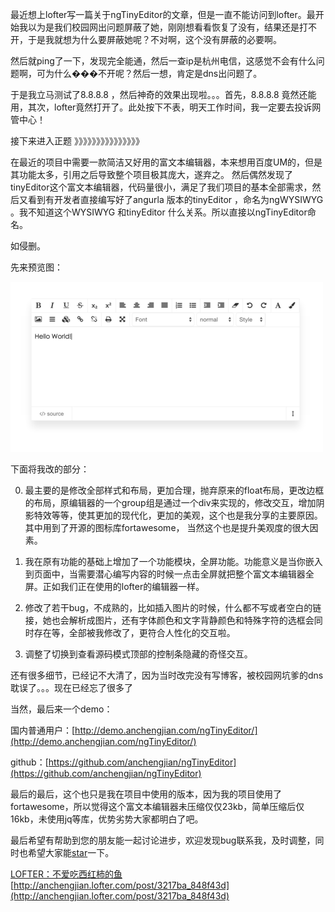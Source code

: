 最近想上lofter写一篇关于ngTinyEditor的文章，但是一直不能访问到lofter。最开始我以为是我们校园网出问题屏蔽了她，刚刚想看看恢复了没有，结果还是打不开，于是我就想为什么要屏蔽她呢？不对啊，这个没有屏蔽的必要啊。

然后就ping了一下，发现完全能通，然后一查ip是杭州电信，这感觉不会有什么问题啊，可为什么���不开呢？然后一想，肯定是dns出问题了。

于是我立马测试了8.8.8.8 ，然后神奇的效果出现啦。。。首先，8.8.8.8 竟然还能用，其次，lofter竟然打开了。此处按下不表，明天工作时间，我一定要去投诉网管中心！

接下来进入正题  》》》》》》》》》》》》》》》

在最近的项目中需要一款简洁又好用的富文本编辑器，本来想用百度UM的，但是其功能太多，引用之后导致整个项目极其庞大，遂弃之。 然后偶然发现了tinyEditor这个富文本编辑器，代码量很小，满足了我们项目的基本全部需求，然后又看到有开发者直接编写好了angurla 版本的tinyEditor ，命名为ngWYSIWYG 。我不知道这个WYSIWYG 和tinyEditor 什么关系。所以直接以ngTinyEditor命名。

如侵删。

先来预览图：

![](./assets/imgs/6630214544677231967.png)

下面将我改的部分：

0. 最主要的是修改全部样式和布局，更加合理，抛弃原来的float布局，更改边框的布局，原编辑器的一个group组是通过一个div来实现的，修改交互，增加阴影特效等等，使其更加的现代化，更加的美观，这个也是我分享的主要原因。其中用到了开源的图标库fortawesome， 当然这个也是提升美观度的很大因素。

1. 我在原有功能的基础上增加了一个功能模块，全屏功能。功能意义是当你嵌入到页面中，当需要潜心编写内容的时候一点击全屏就把整个富文本编辑器全屏。正如我们正在使用的lofter的编辑器一样。

2. 修改了若干bug，不成熟的，比如插入图片的时候，什么都不写或者空白的链接，她也会解析成图片，还有字体颜色和文字背静颜色和特殊字符的选框会同时存在等，全部被我修改了，更符合人性化的交互啦。

3. 调整了切换到查看源码模式顶部的控制条隐藏的奇怪交互。

还有很多细节，已经记不大清了，因为当时改完没有写博客，被校园网坑爹的dns耽误了。。。现在已经忘了很多了

当然，最后来一个demo：

国内普通用户：[http://demo.anchengjian.com/ngTinyEditor/](http://demo.anchengjian.com/ngTinyEditor/)

github：[https://github.com/anchengjian/ngTinyEditor](https://github.com/anchengjian/ngTinyEditor)

最后的最后，这个也只是我在项目中使用的版本，因为我的项目使用了fortawesome，所以觉得这个富文本编辑器未压缩仅仅23kb，简单压缩后仅16kb，未使用jq等库，优势劣势大家都明白了吧。

最后希望有帮助到您的朋友能一起讨论进步，欢迎发现bug联系我，及时调整，同时也希望大家能[star](https://github.com/anchengjian/ngTinyEditor)一下。

[LOFTER：不爱吃西红柿的鱼](http://anchengjian.lofter.com)   [http://anchengjian.lofter.com/post/3217ba_848f43d](http://anchengjian.lofter.com/post/3217ba_848f43d)
